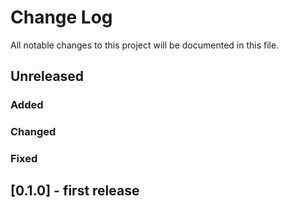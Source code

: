 
# Change Log
All notable changes to this project will be documented in this file.

## Unreleased

### Added

### Changed

### Fixed

## [0.1.0] - first release

